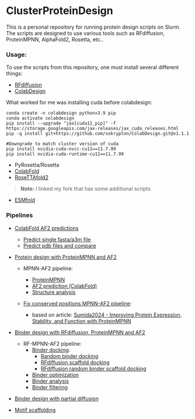 # ClusterProteinDesign

This is a personal repository for running protein design scripts on Slurm. The scripts are designed to use various tools such as RFdiffusion, ProteinMPNN, AlphaFold2, Rosetta, etc..

### Usage:
To use the scripts from this repository, one must install several different things:
- [RFdiffusion](https://github.com/RosettaCommons/RFdiffusion)
- [ColabDesign](https://github.com/sokrypton/ColabDesign)

What worked for me was installing cuda before colabdesign:

```
conda create -n colabdesign python=3.9 pip
conda activate colabdesign
pip install --upgrade "jax[cuda11_pip]" -f https://storage.googleapis.com/jax-releases/jax_cuda_releases.html
pip -q install git+https://github.com/sokrypton/ColabDesign.git@v1.1.1

#Downgrade to match cluster version of cuda
pip install nvidia-cuda-nvcc-cu11==11.7.99
pip install nvidia-cuda-runtime-cu11==11.7.99
```

- PyRosetta/Rosetta
- [ColabFold](https://github.com/sokrypton/ColabFold/tree/main)
- [RoseTTAfold2](https://github.com/Poko18/RoseTTAFold2)
> **Note:** I linked my fork that has some additional scripts
- [ESMfold](https://github.com/facebookresearch/esm)

### Pipelines
- [ColabFold AF2 predictions](/pipelines/colabfold_af2)
    - [Predict single fasta/a3m file](/pipelines/colabfold_af2/#Predict-single-fasta/a3m-file)
    - [Predict pdb files and compare](/pipelines/colabfold_af2/#Predict-pdb-files-and-compare)
- [Protein design with ProteinMPNN and AF2](/pipelines/mpnn_af2)
    - MPNN-AF2 pipeline:
        - [ProteinMPNN](/pipelines/mpnn_af2#1.-ProteinMPNN)
        - [AF2 prediction (ColabFold)](/pipelines/mpnn_af2#2.-AF2-prediction-(ColabFold))
        - [Structure analysis](/pipelines/mpnn_af2#3.-Basic-analysis-of-predicted-structures)

    - [Fix conserved positions MPNN-AF2 pipeline](/pipelines/msa_mpnn_af2):
        - based on article: [Sumida2024 - Improving Protein Expression, Stability, and Function with ProteinMPNN](https://doi.org/10.1021/jacs.3c10941)

- [Binder design with RFdiffusion, ProteinMPNN and AF2](/pipelines/binder_design)
    - RF-MPNN-AF2 pipeline:
        - [Binder docking](/pipelines/binder_design#Round-1---binder-scaffold-docking):
            - [Random binder docking](/pipelines/binder_design#1a-Random-binder-docking)
            - [RFdiffusion scaffold docking](/pipelines/binder_design#1b-RFdiffusion-selected-scaffold-docking)
            - [RFdiffusion random binder scaffold docking](/pipelines/binder_design#1c-RFdiffusion-random-binder-scaffold-docking)
        - [Binder optimization](/pipelines/binder_design#Round-2---binder-optimization)
        - [Binder analysis](/pipelines/binder_design#Round-3---binder-analysis)
        - [Binder filtering](/pipelines/binder_design#Round-4---binder-filtering-and-sequence-clustering)

- [Binder design with partial diffusion](/pipelines/binder_design_partial_diff)

- [Motif scaffolding](/pipelines/motif_scaffolding)

